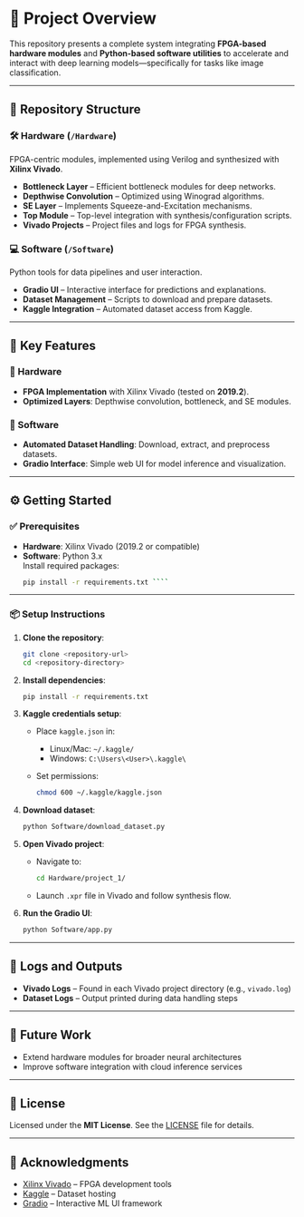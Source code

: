 
# 🔧 Project Overview

This repository presents a complete system integrating **FPGA-based hardware modules** and **Python-based software utilities** to accelerate and interact with deep learning models—specifically for tasks like image classification.

---

## 📁 Repository Structure

### 🛠️ Hardware (`/Hardware`)
FPGA-centric modules, implemented using Verilog and synthesized with **Xilinx Vivado**.

- **Bottleneck Layer** – Efficient bottleneck modules for deep networks.
- **Depthwise Convolution** – Optimized using Winograd algorithms.
- **SE Layer** – Implements Squeeze-and-Excitation mechanisms.
- **Top Module** – Top-level integration with synthesis/configuration scripts.
- **Vivado Projects** – Project files and logs for FPGA synthesis.

### 💻 Software (`/Software`)
Python tools for data pipelines and user interaction.

- **Gradio UI** – Interactive interface for predictions and explanations.
- **Dataset Management** – Scripts to download and prepare datasets.
- **Kaggle Integration** – Automated dataset access from Kaggle.

---

## 🚀 Key Features

### 🔩 Hardware
- **FPGA Implementation** with Xilinx Vivado (tested on **2019.2**).
- **Optimized Layers**: Depthwise convolution, bottleneck, and SE modules.

### 🧰 Software
- **Automated Dataset Handling**: Download, extract, and preprocess datasets.
- **Gradio Interface**: Simple web UI for model inference and visualization.

---

## ⚙️ Getting Started

### ✅ Prerequisites

- **Hardware**: Xilinx Vivado (2019.2 or compatible)
- **Software**: Python 3.x  
  Install required packages:
  ```bash
  pip install -r requirements.txt ````

---

### 📦 Setup Instructions

1. **Clone the repository**:

   ```bash
   git clone <repository-url>
   cd <repository-directory>
   ```

2. **Install dependencies**:

   ```bash
   pip install -r requirements.txt
   ```

3. **Kaggle credentials setup**:

   * Place `kaggle.json` in:

     * Linux/Mac: `~/.kaggle/`
     * Windows: `C:\Users\<User>\.kaggle\`
   * Set permissions:

     ```bash
     chmod 600 ~/.kaggle/kaggle.json
     ```

4. **Download dataset**:

   ```bash
   python Software/download_dataset.py
   ```

5. **Open Vivado project**:

   * Navigate to:

     ```bash
     cd Hardware/project_1/
     ```
   * Launch `.xpr` file in Vivado and follow synthesis flow.

6. **Run the Gradio UI**:

   ```bash
   python Software/app.py
   ```

---

## 📄 Logs and Outputs

* **Vivado Logs** – Found in each Vivado project directory (e.g., `vivado.log`)
* **Dataset Logs** – Output printed during data handling steps

---

## 📌 Future Work

* Extend hardware modules for broader neural architectures
* Improve software integration with cloud inference services

---

## 📜 License

Licensed under the **MIT License**. See the [LICENSE](LICENSE) file for details.

---

## 🙏 Acknowledgments

* [Xilinx Vivado](https://www.xilinx.com) – FPGA development tools
* [Kaggle](https://www.kaggle.com) – Dataset hosting
* [Gradio](https://www.gradio.app) – Interactive ML UI framework
